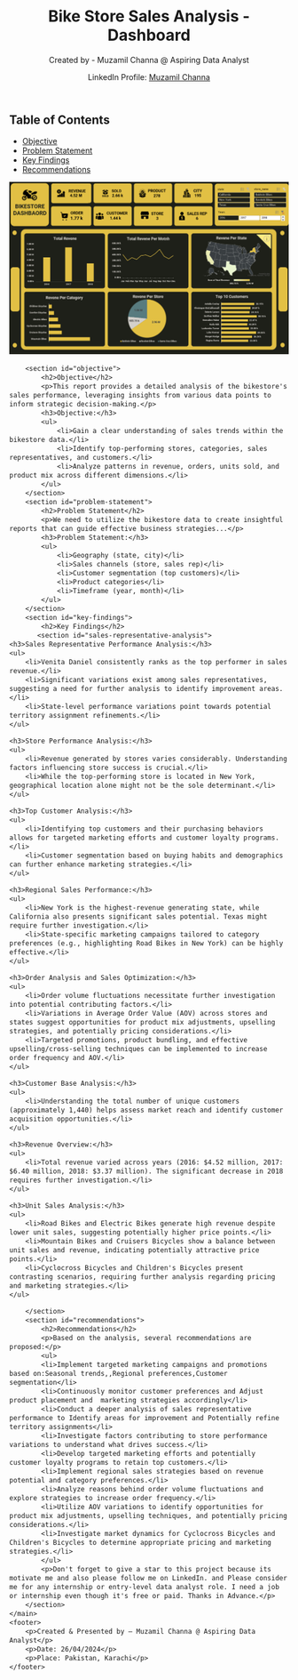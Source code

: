 <!DOCTYPE html>
<html lang="en">
<head>
    <meta charset="UTF-8">
    <meta name="viewport" content="width=device-width, initial-scale=1.0">
    <link rel="stylesheet" href="styles.css">
</head>
<body>
    <header>
        <h1>Bike Store Sales Analysis -Dashboard</h1>
        <p>Created by - Muzamil Channa @ Aspiring Data Analyst</p>
        <p>LinkedIn Profile: <a href="https://www.linkedin.com/in/muzamil-channa-a2216a175/">Muzamil Channa</a></p>
    </header>
    <nav>
        <h2>Table of Contents</h2>
        <ul>
            <li><a href="#objective">Objective</a></li>
            <li><a href="#problem-statement">Problem Statement</a></li>
            <li><a href="#key-findings">Key Findings</a></li>
            <li><a href="#recommendations">Recommendations</a></li>
        </ul>
    </nav>
    <main>
          <img src="Dashbaord.png" alt="Dashbaord">

        <section id="objective">
            <h2>Objective</h2>
            <p>This report provides a detailed analysis of the bikestore's sales performance, leveraging insights from various data points to inform strategic decision-making.</p>
            <h3>Objective:</h3>
            <ul>
                <li>Gain a clear understanding of sales trends within the bikestore data.</li>
                <li>Identify top-performing stores, categories, sales representatives, and customers.</li>
                <li>Analyze patterns in revenue, orders, units sold, and product mix across different dimensions.</li>
            </ul>
        </section>
        <section id="problem-statement">
            <h2>Problem Statement</h2>
            <p>We need to utilize the bikestore data to create insightful reports that can guide effective business strategies...</p>
            <h3>Problem Statement:</h3>
            <ul>
                <li>Geography (state, city)</li>
                <li>Sales channels (store, sales rep)</li>
                <li>Customer segmentation (top customers)</li>
                <li>Product categories</li>
                <li>Timeframe (year, month)</li>
            </ul>
        </section>
        <section id="key-findings">
            <h2>Key Findings</h2>
           <section id="sales-representative-analysis">
    <h3>Sales Representative Performance Analysis:</h3>
    <ul>
        <li>Venita Daniel consistently ranks as the top performer in sales revenue.</li>
        <li>Significant variations exist among sales representatives, suggesting a need for further analysis to identify improvement areas.</li>
        <li>State-level performance variations point towards potential territory assignment refinements.</li>
    </ul>
</section>

    <h3>Store Performance Analysis:</h3>
    <ul>
        <li>Revenue generated by stores varies considerably. Understanding factors influencing store success is crucial.</li>
        <li>While the top-performing store is located in New York, geographical location alone might not be the sole determinant.</li>
    </ul>
</section>

    <h3>Top Customer Analysis:</h3>
    <ul>
        <li>Identifying top customers and their purchasing behaviors allows for targeted marketing efforts and customer loyalty programs.</li>
        <li>Customer segmentation based on buying habits and demographics can further enhance marketing strategies.</li>
    </ul>
</section>

    <h3>Regional Sales Performance:</h3>
    <ul>
        <li>New York is the highest-revenue generating state, while California also presents significant sales potential. Texas might require further investigation.</li>
        <li>State-specific marketing campaigns tailored to category preferences (e.g., highlighting Road Bikes in New York) can be highly effective.</li>
    </ul>
</section>

    <h3>Order Analysis and Sales Optimization:</h3>
    <ul>
        <li>Order volume fluctuations necessitate further investigation into potential contributing factors.</li>
        <li>Variations in Average Order Value (AOV) across stores and states suggest opportunities for product mix adjustments, upselling strategies, and potentially pricing considerations.</li>
        <li>Targeted promotions, product bundling, and effective upselling/cross-selling techniques can be implemented to increase order frequency and AOV.</li>
    </ul>
</section>

    <h3>Customer Base Analysis:</h3>
    <ul>
        <li>Understanding the total number of unique customers (approximately 1,440) helps assess market reach and identify customer acquisition opportunities.</li>
    </ul>
</section>

    <h3>Revenue Overview:</h3>
    <ul>
        <li>Total revenue varied across years (2016: $4.52 million, 2017: $6.40 million, 2018: $3.37 million). The significant decrease in 2018 requires further investigation.</li>
    </ul>
</section>

    <h3>Unit Sales Analysis:</h3>
    <ul>
        <li>Road Bikes and Electric Bikes generate high revenue despite lower unit sales, suggesting potentially higher price points.</li>
        <li>Mountain Bikes and Cruisers Bicycles show a balance between unit sales and revenue, indicating potentially attractive price points.</li>
        <li>Cyclocross Bicycles and Children's Bicycles present contrasting scenarios, requiring further analysis regarding pricing and marketing strategies.</li>
    </ul>
</section>

        </section>
        <section id="recommendations">
            <h2>Recommendations</h2>
            <p>Based on the analysis, several recommendations are proposed:</p>
            <ul>
            <li>Implement targeted marketing campaigns and promotions based on:Seasonal trends,,Regional preferences,Customer segmentation</li>
            <li>Continuously monitor customer preferences and Adjust product placement and  marketing strategies accordingly</li>
            <li>Conduct a deeper analysis of sales representative performance to Identify areas for improvement and Potentially refine territory assignments</li>
            <li>Investigate factors contributing to store performance variations to understand what drives success.</li>
            <li>Develop targeted marketing efforts and potentially customer loyalty programs to retain top customers.</li>
            <li>Implement regional sales strategies based on revenue potential and category preferences.</li>
            <li>Analyze reasons behind order volume fluctuations and explore strategies to increase order frequency.</li>
            <li>Utilize AOV variations to identify opportunities for product mix adjustments, upselling techniques, and potentially pricing considerations.</li>
            <li>Investigate market dynamics for Cyclocross Bicycles and Children's Bicycles to determine appropriate pricing and marketing strategies.</li>
            </ul>
            <p>Don't forget to give a star to this project because its motivate me and also please follow me on LinkedIn. and Please consider me for any internship or entry-level data analyst role. I need a job or internship even though it's free or paid. Thanks in Advance.</p>
        </section>
    </main>
    <footer>
        <p>Created & Presented by – Muzamil Channa @ Aspiring Data Analyst</p>
        <p>Date: 26/04/2024</p>
        <p>Place: Pakistan, Karachi</p>
    </footer>
</body>
</html>
